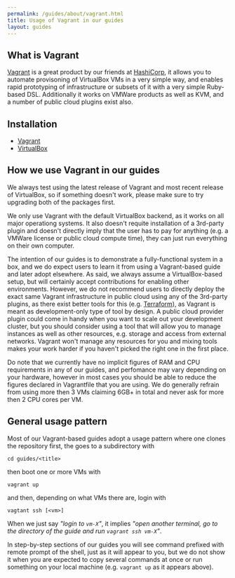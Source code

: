 ```yaml
---
permalink: /guides/about/vagrant.html
title: Usage of Vagrant in our guides
layout: guides
---
```


## What is Vagrant

[Vagrant](https://www.vagrantup.com/) is a great product by our friends at [HashiCorp](https://hashicorp.com/), it allows
you to automate provisoning of VirtualBox VMs in a very simple way, and enables rapid prototyping of infrastructure or
subsets of it with a very simple Ruby-based DSL. Additionally it works on VMWare products as well as KVM, and a number of
public cloud plugins exist also.

## Installation

 * [Vagrant](https://docs.vagrantup.com/v2/installation/index.html)
 * [VirtualBox](https://www.virtualbox.org/wiki/Downloads)

## How we use Vagrant in our guides

We always test using the latest release of Vagrant and most recent release of VirtualBox, so if something doesn't work,
please make sure to try upgrading both of the packages first.

We only use Vagrant with the default VirtualBox backend, as it works on all major operationg systems. It also doesn't
requite installation of a 3rd-party plugin and doesn't directly imply that the user has to pay for anything (e.g. a VMWare
license or public cloud compute time), they can just run everything on their own computer.

The intention of our guides is to demonstrate a fully-functional system in a box, and we do expect users to learn it
from using a Vagrant-based guide and later adopt elsewhere. As said, we always assume a VirtualBox-based setup, but will
certainly accept contributions for enabling other environments. However, we do not recommend users to directly deploy the
exact same Vagrant infrastructure in public cloud using any of the 3rd-party plugins, as there exist better tools for this
(e.g. [Terraform](http://terraform.io)), as Vagrant is meant as development-only type of tool by design. A public cloud
provider plugin could come in handy when you want to scale out your development cluster, but you should consider using
a tool that will allow you to manage instances as well as other resources, e.g. storage and access from external
networks. Vagrant won't manage any resources for you and mixing tools makes your work harder if you haven't picked the
right one in the first place.

Do note that we currently have no implicit figures of RAM and CPU requirements in any of our guides, and perfomance may
vary depending on your hardware, however in most cases you should be able to reduce the figures declared in Vagrantfile
that you are using. We do generally refrain from using more then 3 VMs claiming 6GB+ in total and never ask for more then
2 CPU cores per VM.

## General usage pattern

Most of our Vagrant-based guides adopt a usage pattern where one clones the repository first, the goes to a subdirectory with

    cd guides/<title>

then boot one or more VMs with

    vagrant up

and then, depending on what VMs there are, login with

    vagtant ssh [<vm>]


When we just say _"login to `vm-X`"_, it implies _"open another terminal, go to the directory of the guide and run
`vagrant ssh vm-X`"_.

In step-by-step sections of our guides you will see command prefixed with remote prompt of the shell, just as it will
appear to you, but we do not show it when you are expected to copy several commands at once or run something on your
local machine (e.g. `vagrant up` as it appears above).
